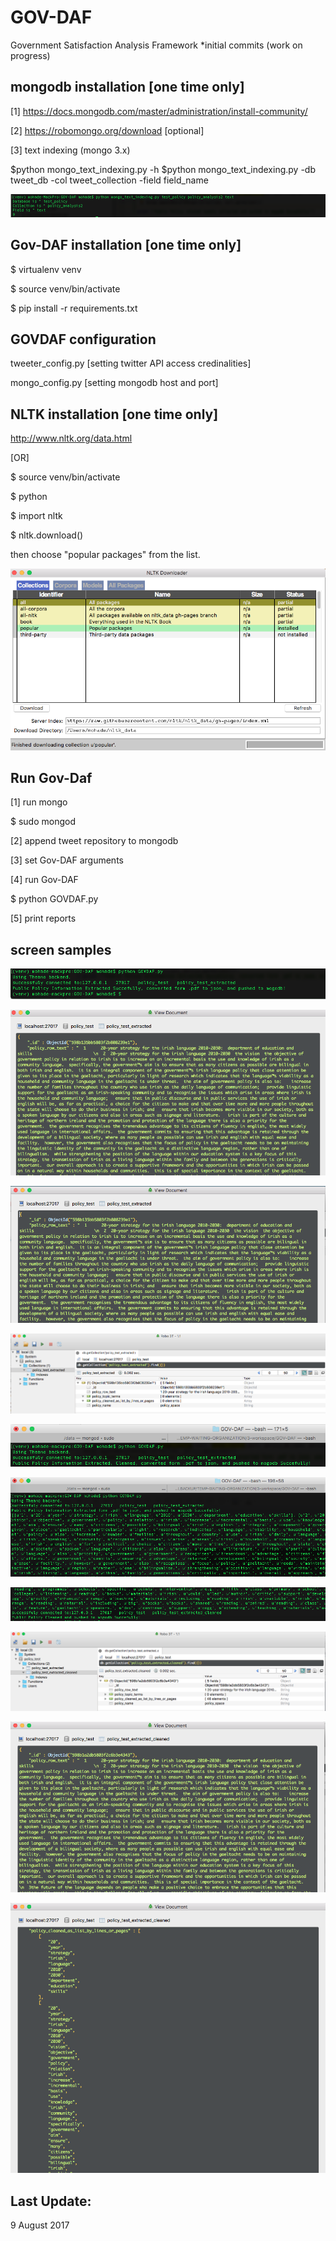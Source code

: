 GOV-DAF
=========

Government Satisfaction Analysis Framework
*initial commits (work on progress)

mongodb installation [one time only]
--------------------
[1] https://docs.mongodb.com/master/administration/install-community/

[2] https://robomongo.org/download [optional]

[3] text indexing (mongo 3.x)

$python mongo_text_indexing.py -h
$python mongo_text_indexing.py -db tweet_db -col tweet_collection -field field_name

![img](screen_samples/s19.png)


Gov-DAF installation [one time only]
--------------------
$ virtualenv venv

$ source venv/bin/activate

$ pip install -r requirements.txt


GOVDAF configuration
--------------------
tweeter_config.py [setting twitter API access credinalities]

mongo_config.py [setting mongodb host and port]


NLTK installation [one time only]
--------------------
 http://www.nltk.org/data.html

[OR]

$ source venv/bin/activate

$ python

$ import nltk

$ nltk.download()

then choose "popular packages" from the list.

![img](screen_samples/nltk.png)




Run Gov-Daf
------------

[1] run mongo

$ sudo mongod

[2] append tweet repository to mongodb

[3] set Gov-DAF arguments

[4] run Gov-DAF

$ python GOVDAF.py

[5] print reports



screen samples
--------------------
![img](screen_samples/s1.png)

![img](screen_samples/s2.png)

![img](screen_samples/s3.png)

![img](screen_samples/s4.png)

![img](screen_samples/s5.png)

![img](screen_samples/s6.png)

![img](screen_samples/s7.png)

![img](screen_samples/s8.png)

![img](screen_samples/s9.png)

![img](screen_samples/s10.png)


Last Update:
------------
9 August 2017